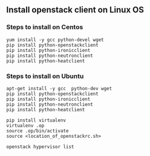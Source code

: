 ## Install openstack client on Linux OS

### Steps to install on Centos

```
yum install -y gcc python-devel wget
pip install python-openstackclient
pip install python-ironicclient
pip install python-neutronclient
pip install python-heatclient
```

### Steps to install on Ubuntu

```
apt-get install -y gcc  python-dev wget
pip install python-openstackclient
pip install python-ironicclient
pip install python-neutronclient
pip install python-heatclient
```

```
pip install virtualenv
virtualenv .op
source .op/bin/activate
source <location_of_openstackrc.sh>
```
```
openstack hypervisor list
```
